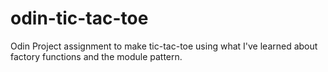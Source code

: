# odin-tic-tac-toe
Odin Project assignment to make tic-tac-toe using what I've learned about factory functions and the module pattern.
